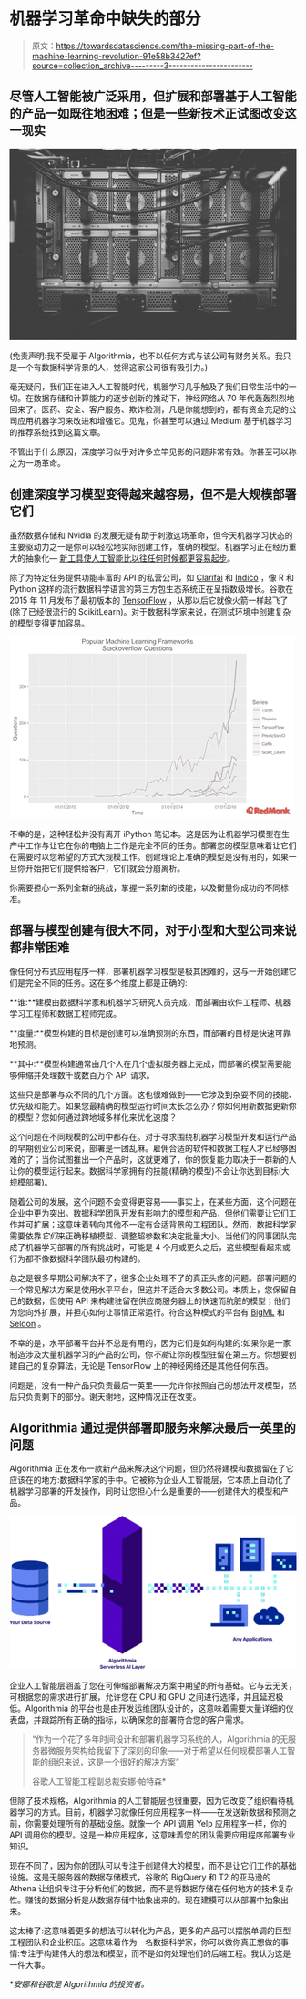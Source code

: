 # 机器学习革命中缺失的部分

> 原文：<https://towardsdatascience.com/the-missing-part-of-the-machine-learning-revolution-91e58b3427ef?source=collection_archive---------3----------------------->

## 尽管人工智能被广泛采用，但扩展和部署基于人工智能的产品一如既往地困难；但是一些新技术正试图改变这一现实

![](img/d7930344e8dd5c427ecfe11b931965ab.png)

(免责声明:我不受雇于 Algorithmia，也不以任何方式与该公司有财务关系。我只是一个有数据科学背景的人，觉得这家公司很有吸引力。)

毫无疑问，我们正在进入人工智能时代，机器学习几乎触及了我们日常生活中的一切。在数据存储和计算能力的逐步创新的推动下，神经网络从 70 年代轰轰烈烈地回来了。医药、安全、客户服务、欺诈检测，凡是你能想到的，都有资金充足的公司应用机器学习来改进和增强它。见鬼，你甚至可以通过 Medium 基于机器学习的推荐系统找到这篇文章。

不管出于什么原因，深度学习似乎对许多立竿见影的问题非常有效。你甚至可以称之为一场革命。

## 创建深度学习模型变得越来越容易，但不是大规模部署它们

虽然数据存储和 Nvidia 的发展无疑有助于刺激这场革命，但今天机器学习状态的主要驱动力之一是你可以轻松地实际创建工作，准确的模型。机器学习正在经历重大的抽象化— [新工具使人工智能比以往任何时候都更容易起步](https://machinelearnings.co/machine-learning-abstraction-and-the-age-of-ai-ease-f3274bb9e0c1)。

除了为特定任务提供功能丰富的 API 的私营公司，如 [Clarifai](https://www.clarifai.com/) 和 [Indico](https://indico.io/) ，像 R 和 Python 这样的流行数据科学语言的第三方包生态系统正在呈指数级增长。谷歌在 2015 年 11 月发布了最初版本的 [TensorFlow](https://www.tensorflow.org/) ，从那以后它就像火箭一样起飞了(除了已经很流行的 ScikitLearn)。对于数据科学家来说，在测试环境中创建复杂的模型变得更加容易。

![](img/db27a063effcfaa3feb17e11cf31f483.png)

不幸的是，这种轻松并没有离开 iPython 笔记本。这是因为让机器学习模型在生产中工作与让它在你的电脑上工作是完全不同的任务。部署您的模型意味着让它们在需要时以您希望的方式大规模工作。创建理论上准确的模型是没有用的，如果一旦你开始把它们提供给客户，它们就会分崩离析。

你需要担心一系列全新的挑战，掌握一系列新的技能，以及衡量你成功的不同标准。

## 部署与模型创建有很大不同，对于小型和大型公司来说都非常困难

像任何分布式应用程序一样，部署机器学习模型是极其困难的，这与一开始创建它们是完全不同的任务。这在多个维度上都是正确的:

**谁:**建模由数据科学家和机器学习研究人员完成，而部署由软件工程师、机器学习工程师和数据工程师完成。

**度量:**模型构建的目标是创建可以准确预测的东西，而部署的目标是快速可靠地预测。

**其中:**模型构建通常由几个人在几个虚拟服务器上完成，而部署的模型需要能够伸缩并处理数千或数百万个 API 请求。

这些只是部署与众不同的几个方面。这也很难做到——它涉及到杂耍不同的技能、优先级和能力。如果您最精确的模型运行时间太长怎么办？你如何用新数据更新你的模型？您如何通过跨地域多样化来优化速度？

这个问题在不同规模的公司中都存在。对于寻求围绕机器学习模型开发和运行产品的早期创业公司来说，部署是一团乱麻。雇佣合适的软件和数据工程人才已经够困难的了；当你试图推出一个产品时，这就更难了，你的恢复能力取决于一群新的人让你的模型运行起来。数据科学家拥有的技能(精确的模型)不会让你达到目标(大规模部署)。

随着公司的发展，这个问题不会变得更容易——事实上，在某些方面，这个问题在企业中更为突出。数据科学团队开发有影响力的模型和产品，但他们需要让它们工作并可扩展；这意味着转向其他不一定有合适背景的工程团队。然而，数据科学家需要依靠*它们*来正确移植模型、调整超参数和决定批量大小。当他们的同事团队完成了机器学习部署的所有挑战时，可能是 4 个月或更久之后，这些模型看起来或行为都不像数据科学团队最初构建的。

总之是很多早期公司解决不了，很多企业处理不了的真正头疼的问题。部署问题的一个常见解决方案是使用水平平台，但这并不适合大多数公司。本质上，您保留自己的数据，但使用 API 来构建驻留在供应商服务器上的快速而肮脏的模型；他们为您向外扩展，并担心如何让事情正常运行。符合这种模式的平台有 [BigML](https://bigml.com/) 和 [Seldon](https://www.seldon.io/) 。

不幸的是，水平部署平台并不总是有用的，因为它们是如何构建的:如果你是一家制造涉及大量机器学习的产品的公司，你*不能*让你的模型驻留在第三方。你想要创建自己的复杂算法，无论是 TensorFlow 上的神经网络还是其他任何东西。

问题是，没有一种产品只负责最后一英里——允许你按照自己的想法开发模型，然后只负责剩下的部分。谢天谢地，这种情况正在改变。

## Algorithmia 通过提供部署即服务来解决最后一英里的问题

Algorithmia 正在发布一款新产品来解决这个问题，但仍然将建模和数据留在了它应该在的地方:数据科学家的手中。它被称为企业人工智能层，它本质上自动化了机器学习部署的开发操作，同时让您担心什么是重要的——创建伟大的模型和产品。

![](img/cc9263af900305151375ce578fa8584d.png)

企业人工智能层涵盖了您在可伸缩部署解决方案中期望的所有基础。它与云无关，可根据您的需求进行扩展，允许您在 CPU 和 GPU 之间进行选择，并且延迟极低。Algorithmia 的平台也是由开发运维团队设计的，这意味着需要大量详细的仪表盘，并跟踪所有正确的指标，以确保您的部署符合您的客户需求。

> “作为一个花了多年时间设计和部署机器学习系统的人，Algorithmia 的无服务器微服务架构给我留下了深刻的印象——对于希望以任何规模部署人工智能的组织来说，这是一个很好的解决方案”
> 
> 谷歌人工智能工程副总裁安娜·帕特森*

但除了技术规格，Algorithmia 的人工智能层也很重要，因为它改变了组织看待机器学习的方式。目前，机器学习就像任何应用程序一样——在发送新数据和预测之前，你需要处理所有的基础设施。就像一个 API 调用 Yelp 应用程序一样，你的 API 调用你的模型。这是一种应用程序，这意味着您的团队需要应用程序部署专业知识。

现在不同了，因为你的团队可以专注于创建伟大的模型，而不是让它们工作的基础设施。这是无服务器的数据存储模式，谷歌的 BigQuery 和 T2 的亚马逊的 Athena 让组织专注于分析他们的数据，而不是将数据存储在任何地方的技术复杂性。赚钱的数据分析是从数据存储中抽象出来的。现在建模可以从部署中抽象出来。

这太棒了:这意味着更多的想法可以转化为产品，更多的产品可以摆脱单调的巨型工程团队和企业积压。这意味着作为一名数据科学家，你可以做你真正想做的事情:专注于构建伟大的想法和模型，而不是如何处理他们的后端工程。我认为这是一件大事。

**安娜和谷歌是 Algorithmia 的投资者。*